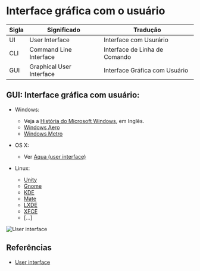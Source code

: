 # Interface gráfica com o usuário
  |Sigla|Significado|Tradução|
  |---|---|---|
  |UI|User Interface|Interface com Usurário|
  |CLI|Command Line Interface|Interface de Linha de Comando|
  |GUI|Graphical User Interface|Interface Gráfica com Usuário|
  
## GUI: Interface gráfica com usuário:
* Windows: 
  * Veja a [História do Microsoft Windows](https://en.wikipedia.org/wiki/History_of_Microsoft_Windows), em Inglês.
  * [Windows Aero](https://en.wikipedia.org/wiki/Windows_Aero)
  * [Windows Metro](https://en.wikipedia.org/wiki/Metro_(design_language))
  
* OS X: 
  * Ver [Aqua (user interface)](https://en.wikipedia.org/wiki/Aqua_(user_interface))
* Linux:
  * [Unity](https://en.wikipedia.org/wiki/Unity_(user_interface))
  * [Gnome](https://www.gnome.org/)
  * [KDE](https://www.kde.org/)
  * [Mate](https://mate-desktop.org)
  * [LXDE](http://lxde.org/)
  * [XFCE](https://xfce.org/)
  * [...]
  
![User interface](https://en.wikipedia.org/wiki/User_interface#/media/File:Linux_kernel_INPUT_OUPUT_evdev_gem_USB_framebuffer.svg)


## Referências
* [User interface](https://en.wikipedia.org/wiki/User_interface)
